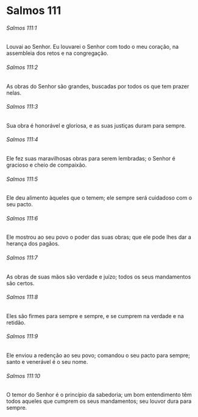 # Salmos 111

###### Salmos 111:1

Louvai ao Senhor. Eu louvarei o Senhor com todo o meu coração, na assembleia dos retos e na congregação.

###### Salmos 111:2

As obras do Senhor são grandes, buscadas por todos os que tem prazer nelas.

###### Salmos 111:3

Sua obra é honorável e gloriosa, e as suas justiças duram para sempre.

###### Salmos 111:4

Ele fez suas maravilhosas obras para serem lembradas; o Senhor é gracioso e cheio de compaixão.

###### Salmos 111:5

Ele deu alimento àqueles que o temem; ele sempre será cuidadoso com o seu pacto.

###### Salmos 111:6

Ele mostrou ao seu povo o poder das suas obras; que ele pode lhes dar a herança dos pagãos.

###### Salmos 111:7

As obras de suas mãos são verdade e juízo; todos os seus mandamentos são certos.

###### Salmos 111:8

Eles são firmes para sempre e sempre, e se cumprem na verdade e na retidão.

###### Salmos 111:9

Ele enviou a redenção ao seu povo; comandou o seu pacto para sempre; santo e venerável é o seu nome.

###### Salmos 111:10

O temor do Senhor é o princípio da sabedoria; um bom entendimento têm todos aqueles que cumprem os seus mandamentos; seu louvor dura para sempre.

